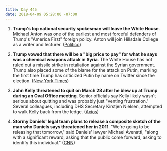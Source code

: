 ```yaml
---
title: Day 445
date: 2018-04-09 05:28:00 -07:00
---
```


1. **Trump's top national security spokesman will leave the White House**. Michael Anton was one of the earliest and most forceful defenders of Trump's "America First" foreign policy. Anton will join Hillsdale College as a writer and lecturer. ([Politico](https://www.politico.com/story/2018/04/08/national-security-spokesman-anton-trump-508641))

2. **Trump vowed that there will be a "big price to pay" for what he says was a chemical weapons attack in Syria**. The White House has not ruled out a missile strike in retaliation against the Syrian government. Trump also placed some of the blame for the attack on Putin, marking the first time Trump has criticized Putin by name on Twitter since the election. ([New York Times](https://www.nytimes.com/2018/04/08/us/politics/trump-syria-chemical-attack.html))

3. **John Kelly threatened to quit on March 28 after he blew up at Trump during an Oval Office meeting**. Senior officials say Kelly likely wasn't serious about quitting and was probably just "venting frustration." Several colleagues, including DHS Secretary Kirstjen Nielsen, attempted to walk Kelly back from the ledge. ([Axios](https://www.axios.com/john-kelly-trump-oval-office-meeting-threatened-quit-f29667d3-d99f-4e23-92f6-9c48c360722b.html))

4. **Stormy Daniels' legal team plans to release a composite sketch of the man who Daniels says threatened her in 2011**. "We're going to be releasing that tomorrow," said Daniels' lawyer Michael Avenatti, "along with a significant reward, asking that the public come forward, asking to identify this individual." ([CNN](https://www.cnn.com/2018/04/09/politics/michael-avenatti-sketch-cnntv/index.html))